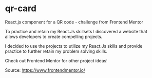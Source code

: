 # qr-card
React.js component for a QR code - challenge from Frontend Mentor


To practice and retain my React.Js skillsets I discovered a website that allows developers to create compelling projects.

I decided to use the projects to utilize my React.Js skills and provide practice to further retain my problem solving skills.

Check out Frontend Mentor for other project ideas!

Source: https://www.frontendmentor.io/
